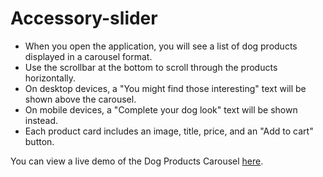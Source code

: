 # Accessory-slider 

- When you open the application, you will see a list of dog products displayed in a carousel format.
- Use the scrollbar at the bottom to scroll through the products horizontally.
- On desktop devices, a "You might find those interesting" text will be shown above the carousel.
- On mobile devices, a "Complete your dog look" text will be shown instead.
- Each product card includes an image, title, price, and an "Add to cart" button.

You can view a live demo of the Dog Products Carousel [here](https://abdallahmostafa.github.io/Accessory-slider/).
